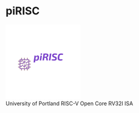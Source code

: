 # piRISC 
![logo](https://github.com/jude-gabriel/piRISC/blob/master/piIRSC.png?raw=true) <br />
University of Portland RISC-V Open Core
RV32I ISA  
